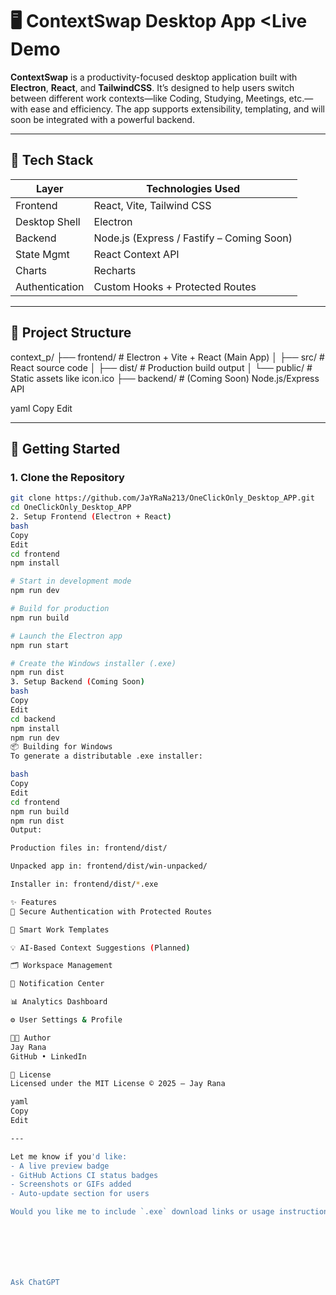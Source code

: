 ﻿# 🖥️ ContextSwap Desktop App   <Live Demo

**ContextSwap** is a productivity-focused desktop application built with **Electron**, **React**, and **TailwindCSS**. It’s designed to help users switch between different work contexts—like Coding, Studying, Meetings, etc.—with ease and efficiency. The app supports extensibility, templating, and will soon be integrated with a powerful backend.


---

## 🔧 Tech Stack

| Layer         | Technologies Used                     |
|---------------|----------------------------------------|
| Frontend      | React, Vite, Tailwind CSS              |
| Desktop Shell | Electron                               |
| Backend       | Node.js (Express / Fastify – Coming Soon) |
| State Mgmt    | React Context API                      |
| Charts        | Recharts                               |
| Authentication| Custom Hooks + Protected Routes        |

---

## 📁 Project Structure

context_p/
├── frontend/ # Electron + Vite + React (Main App)
│ ├── src/ # React source code
│ ├── dist/ # Production build output
│ └── public/ # Static assets like icon.ico
├── backend/ # (Coming Soon) Node.js/Express API

yaml
Copy
Edit

---

## 🚀 Getting Started

### 1. Clone the Repository

```bash
git clone https://github.com/JaYRaNa213/OneClickOnly_Desktop_APP.git
cd OneClickOnly_Desktop_APP
2. Setup Frontend (Electron + React)
bash
Copy
Edit
cd frontend
npm install

# Start in development mode
npm run dev

# Build for production
npm run build

# Launch the Electron app
npm run start

# Create the Windows installer (.exe)
npm run dist
3. Setup Backend (Coming Soon)
bash
Copy
Edit
cd backend
npm install
npm run dev
📦 Building for Windows
To generate a distributable .exe installer:

bash
Copy
Edit
cd frontend
npm run build
npm run dist
Output:

Production files in: frontend/dist/

Unpacked app in: frontend/dist/win-unpacked/

Installer in: frontend/dist/*.exe

✨ Features
🔐 Secure Authentication with Protected Routes

🧠 Smart Work Templates

💡 AI-Based Context Suggestions (Planned)

🗂️ Workspace Management

🔔 Notification Center

📊 Analytics Dashboard

⚙️ User Settings & Profile

👨‍💻 Author
Jay Rana
GitHub • LinkedIn

📄 License
Licensed under the MIT License © 2025 — Jay Rana

yaml
Copy
Edit

---

Let me know if you'd like:
- A live preview badge
- GitHub Actions CI status badges
- Screenshots or GIFs added
- Auto-update section for users

Would you like me to include `.exe` download links or usage instructions too?







Ask ChatGPT

